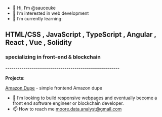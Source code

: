 - 👋 Hi, I’m @sauceuke
- 👀 I’m interested in web development 
- 🌱 I’m currently learning:

**HTML/CSS** , **JavaScript** , **TypeScript** , **Angular** , **React** , **Vue** , **Solidity**
----------------------------------------------------------------------------------------------------

<h3>specializing in front-end & blockchain </h3>
--------------------------------------------------------

**Projects**:

[Amazon Dupe](https://sauceuke.github.io/puny/) - simple frontend Amazon dupe

- 💞️ I’m looking to build responsive webpages and eventually become a front end software engineer or blockchain developer. 
- 📫 How to reach me moore.data.analyst@gmail.com

<!---
sauceuke/sauceuke is a ✨ special ✨ repository because its `README.md` (this file) appears on your GitHub profile.
You can click the Preview link to take a look at your changes.
--->
